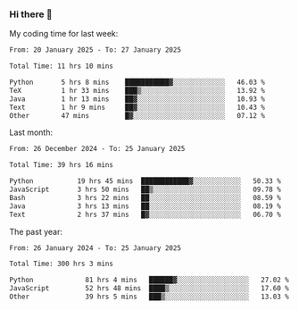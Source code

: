 ### Hi there 👋

My coding time for last week:

<!--START_SECTION:week-->

```txt
From: 20 January 2025 - To: 27 January 2025

Total Time: 11 hrs 10 mins

Python       5 hrs 8 mins    ███████████▓░░░░░░░░░░░░░   46.03 %
TeX          1 hr 33 mins    ███▒░░░░░░░░░░░░░░░░░░░░░   13.92 %
Java         1 hr 13 mins    ██▓░░░░░░░░░░░░░░░░░░░░░░   10.93 %
Text         1 hr 9 mins     ██▓░░░░░░░░░░░░░░░░░░░░░░   10.43 %
Other        47 mins         █▓░░░░░░░░░░░░░░░░░░░░░░░   07.12 %
```

<!--END_SECTION:week-->

Last month:

<!--START_SECTION:month-->

```txt
From: 26 December 2024 - To: 25 January 2025

Total Time: 39 hrs 16 mins

Python           19 hrs 45 mins  ████████████▓░░░░░░░░░░░░   50.33 %
JavaScript       3 hrs 50 mins   ██▒░░░░░░░░░░░░░░░░░░░░░░   09.78 %
Bash             3 hrs 22 mins   ██░░░░░░░░░░░░░░░░░░░░░░░   08.59 %
Java             3 hrs 13 mins   ██░░░░░░░░░░░░░░░░░░░░░░░   08.19 %
Text             2 hrs 37 mins   █▓░░░░░░░░░░░░░░░░░░░░░░░   06.70 %
```

<!--END_SECTION:month-->

The past year:

<!--START_SECTION:year-->

```txt
From: 26 January 2024 - To: 25 January 2025

Total Time: 300 hrs 3 mins

Python             81 hrs 4 mins   ██████▓░░░░░░░░░░░░░░░░░░   27.02 %
JavaScript         52 hrs 48 mins  ████▒░░░░░░░░░░░░░░░░░░░░   17.60 %
Other              39 hrs 5 mins   ███▒░░░░░░░░░░░░░░░░░░░░░   13.03 %
```

<!--END_SECTION:year-->
